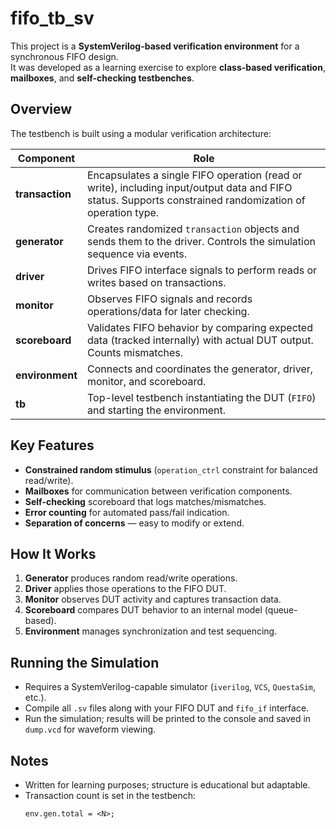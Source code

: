 # fifo_tb_sv

This project is a **SystemVerilog-based verification environment** for a synchronous FIFO design.  
It was developed as a learning exercise to explore **class-based verification**, **mailboxes**, and **self-checking testbenches**.

## Overview

The testbench is built using a modular verification architecture:

| Component   | Role |
|-------------|------|
| **transaction** | Encapsulates a single FIFO operation (read or write), including input/output data and FIFO status. Supports constrained randomization of operation type. |
| **generator**   | Creates randomized `transaction` objects and sends them to the driver. Controls the simulation sequence via events. |
| **driver**      | Drives FIFO interface signals to perform reads or writes based on transactions. |
| **monitor**     | Observes FIFO signals and records operations/data for later checking. |
| **scoreboard**  | Validates FIFO behavior by comparing expected data (tracked internally) with actual DUT output. Counts mismatches. |
| **environment** | Connects and coordinates the generator, driver, monitor, and scoreboard. |
| **tb**          | Top-level testbench instantiating the DUT (`FIFO`) and starting the environment. |

## Key Features
- **Constrained random stimulus** (`operation_ctrl` constraint for balanced read/write).
- **Mailboxes** for communication between verification components.
- **Self-checking** scoreboard that logs matches/mismatches.
- **Error counting** for automated pass/fail indication.
- **Separation of concerns** — easy to modify or extend.

## How It Works
1. **Generator** produces random read/write operations.
2. **Driver** applies those operations to the FIFO DUT.
3. **Monitor** observes DUT activity and captures transaction data.
4. **Scoreboard** compares DUT behavior to an internal model (queue-based).
5. **Environment** manages synchronization and test sequencing.

## Running the Simulation
- Requires a SystemVerilog-capable simulator (`iverilog`, `VCS`, `QuestaSim`, etc.).
- Compile all `.sv` files along with your FIFO DUT and `fifo_if` interface.
- Run the simulation; results will be printed to the console and saved in `dump.vcd` for waveform viewing.

## Notes
- Written for learning purposes; structure is educational but adaptable.
- Transaction count is set in the testbench:
  ```systemverilog
  env.gen.total = <N>;


